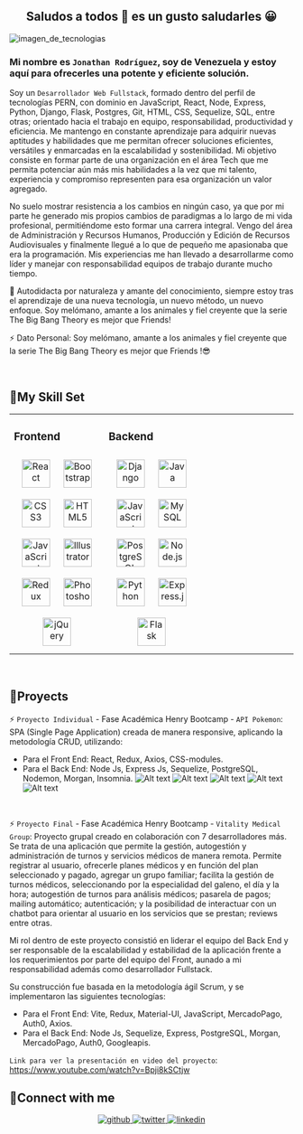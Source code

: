 ## <div align="center">Saludos a todos 👋 es un gusto saludarles 😀</div>

![imagen_de_tecnologias](BannerGithub.jpg)

### Mi nombre es `Jonathan Rodríguez`, soy de Venezuela y estoy aquí para ofrecerles una potente y eficiente solución.

Soy un `Desarrollador Web Fullstack`, formado dentro del perfil de tecnologías PERN, con dominio en JavaScript, React, Node, Express, Python, Django, Flask, Postgres, Git, HTML, CSS, Sequelize, SQL, entre otras; orientado hacia el trabajo en equipo, responsabilidad, productividad y eficiencia. Me mantengo en constante aprendizaje para adquirir nuevas aptitudes y habilidades que me permitan ofrecer soluciones eficientes, versátiles y enmarcadas en la escalabilidad y sostenibilidad. Mi objetivo consiste en formar parte de una organización en el área Tech que me permita potenciar aún más mis habilidades a la vez que mi talento, experiencia y compromiso representen para esa organización un valor agregado.

No suelo mostrar resistencia a los cambios en ningún caso, ya que por mi parte he generado mis propios cambios de paradigmas a lo largo de mi vida profesional, permitiéndome esto formar una carrera integral. Vengo del área de Administración y Recursos Humanos, Producción y Edición de Recursos Audiovisuales y finalmente llegué a lo que de pequeño me apasionaba que era la programación. Mis experiencias me han llevado a desarrollarme como líder y manejar con responsabilidad equipos de trabajo durante mucho tiempo.

🧐 Autodidacta por naturaleza y amante del conocimiento, siempre estoy tras el aprendizaje de una nueva tecnología, un nuevo método, un nuevo enfoque. Soy melómano, amante a los animales y fiel creyente que la serie The Big Bang Theory es mejor que Friends!

⚡ Dato Personal: Soy melómano, amante a los animales y fiel creyente que la serie The Big Bang Theory es mejor que Friends !😎

<br/>

## 📌My Skill Set

<table><tr><td valign="top" width="33%">

### Frontend

<div align="center">  
<a href="https://reactjs.org/" target="_blank"><img style="margin: 10px" src="https://profilinator.rishav.dev/skills-assets/react-original-wordmark.svg" alt="React" height="50" /></a>  
<a href="https://getbootstrap.com/docs/3.4/javascript/" target="_blank"><img style="margin: 10px" src="https://profilinator.rishav.dev/skills-assets/bootstrap-plain.svg" alt="Bootstrap" height="50" /></a>  
<a href="https://www.w3schools.com/css/" target="_blank"><img style="margin: 10px" src="https://profilinator.rishav.dev/skills-assets/css3-original-wordmark.svg" alt="CSS3" height="50" /></a>  
<a href="https://en.wikipedia.org/wiki/HTML5" target="_blank"><img style="margin: 10px" src="https://profilinator.rishav.dev/skills-assets/html5-original-wordmark.svg" alt="HTML5" height="50" /></a>  
<a href="https://www.javascript.com/" target="_blank"><img style="margin: 10px" src="https://profilinator.rishav.dev/skills-assets/javascript-original.svg" alt="JavaScript" height="50" /></a>  
<a href="https://www.adobe.com/in/products/illustrator.html" target="_blank"><img style="margin: 10px" src="https://profilinator.rishav.dev/skills-assets/adobe_illustrator-icon.svg" alt="Illustrator" height="50" /></a>  
<a href="https://redux.js.org/" target="_blank"><img style="margin: 10px" src="https://profilinator.rishav.dev/skills-assets/redux-original.svg" alt="Redux" height="50" /></a>  
<a href="https://www.adobe.com/in/products/photoshop.html" target="_blank"><img style="margin: 10px" src="https://profilinator.rishav.dev/skills-assets/photoshop-plain.svg" alt="Photoshop" height="50" /></a>  
<a href="https://jquery.com/" target="_blank"><img style="margin: 10px" src="https://profilinator.rishav.dev/skills-assets/jquery.png" alt="jQuery" height="50" /></a>  
</div>

</td><td valign="top" width="33%">

### Backend

<div align="center">  
<a href="https://www.djangoproject.com/" target="_blank"><img style="margin: 10px" src="https://profilinator.rishav.dev/skills-assets/django-original.svg" alt="Django" height="50" /></a>  
<a href="https://www.java.com/" target="_blank"><img style="margin: 10px" src="https://profilinator.rishav.dev/skills-assets/java-original-wordmark.svg" alt="Java" height="50" /></a>  
<a href="https://www.javascript.com/" target="_blank"><img style="margin: 10px" src="https://profilinator.rishav.dev/skills-assets/javascript-original.svg" alt="JavaScript" height="50" /></a>  
<a href="https://www.mysql.com/" target="_blank"><img style="margin: 10px" src="https://profilinator.rishav.dev/skills-assets/mysql-original-wordmark.svg" alt="MySQL" height="50" /></a>  
<a href="https://www.postgresql.org/" target="_blank"><img style="margin: 10px" src="https://profilinator.rishav.dev/skills-assets/postgresql-original-wordmark.svg" alt="PostgreSQL" height="50" /></a>  
<a href="https://nodejs.org/" target="_blank"><img style="margin: 10px" src="https://profilinator.rishav.dev/skills-assets/nodejs-original-wordmark.svg" alt="Node.js" height="50" /></a>  
<a href="https://www.python.org/" target="_blank"><img style="margin: 10px" src="https://profilinator.rishav.dev/skills-assets/python-original.svg" alt="Python" height="50" /></a>  
<a href="https://expressjs.com/" target="_blank"><img style="margin: 10px" src="https://profilinator.rishav.dev/skills-assets/express-original-wordmark.svg" alt="Express.js" height="50" /></a>  
<a href="https://flask.palletsprojects.com/" target="_blank"><img style="margin: 10px" src="https://profilinator.rishav.dev/skills-assets/flask.png" alt="Flask" height="50" /></a>  
</div>

</td><td valign="top" width="33%">

<!-- ### DevOps   -->
<div align="center">  
  
</div>

</td></tr></table>

<br/>

## 📌Proyects
⚡ `Proyecto Individual` - Fase Académica Henry Bootcamp - `API Pokemon`: SPA (Single Page Application) creada de manera responsive, aplicando la metodología CRUD, utilizando:

- Para el Front End: React, Redux, Axios, CSS-modules.
- Para el Back End: Node Js, Express Js, Sequelize, PostgreSQL, Nodemon, Morgan, Insomnia.
![Alt text](LandinPagePokemon.jpg) ![Alt text](About.jpg) ![Alt text](ErrorPage.jpg) ![Alt text](Filters.jpg) ![Alt text](Home.jpg)
<br/>

⚡ `Proyecto Final` - Fase Académica Henry Bootcamp - `Vitality Medical Group`: Proyecto grupal creado en colaboración con 7 desarrolladores más. Se trata de una aplicación que permite la gestión, autogestión y administración de turnos y servicios médicos de manera remota. Permite registrar al usuario, ofrecerle planes médicos y en función del plan seleccionado y pagado, agregar un grupo familiar; facilita la gestión de turnos médicos, seleccionando por la especialidad del galeno, el día y la hora; autogestión de turnos para análisis médicos; pasarela de pagos; mailing automático; autenticación; y la posibilidad de interactuar con un chatbot para orientar al usuario en los servicios que se prestan; reviews entre otras.

Mi rol dentro de este proyecto consistió en liderar el equipo del Back End y ser responsable de la escalabilidad y estabilidad de la aplicación frente a los requerimientos por parte del equipo del Front, aunado a mi responsabilidad además como desarrollador Fullstack.

Su construcción fue basada en la metodología ágil Scrum, y se implementaron las siguientes tecnologías:
* Para el Front End: Vite, Redux, Material-UI, JavaScript, MercadoPago, Auth0, Axios.
* Para el Back End: Node Js, Sequelize, Express, PostgreSQL, Morgan, MercadoPago, Auth0, Googleapis.

`Link para ver la presentación en video del proyecto`: https://www.youtube.com/watch?v=Bpji8kSCtjw
<br/>

## 📌Connect with me

<div align="center">
<a href="https://github.com/Moyobear" target="_blank">
<img src=https://img.shields.io/badge/github-%2324292e.svg?&style=for-the-badge&logo=github&logoColor=white alt=github style="margin-bottom: 5px;" />
</a>
<a href="https://twitter.com/@bigbear_tech" target="_blank">
<img src=https://img.shields.io/badge/twitter-%2300acee.svg?&style=for-the-badge&logo=twitter&logoColor=white alt=twitter style="margin-bottom: 5px;" />
</a>
<a href="https://linkedin.com/in/https://www.linkedin.com/in/rodriguezjmm/" target="_blank">
<img src=https://img.shields.io/badge/linkedin-%231E77B5.svg?&style=for-the-badge&logo=linkedin&logoColor=white alt=linkedin style="margin-bottom: 5px;" />
</a>  
</div>

<br/>

